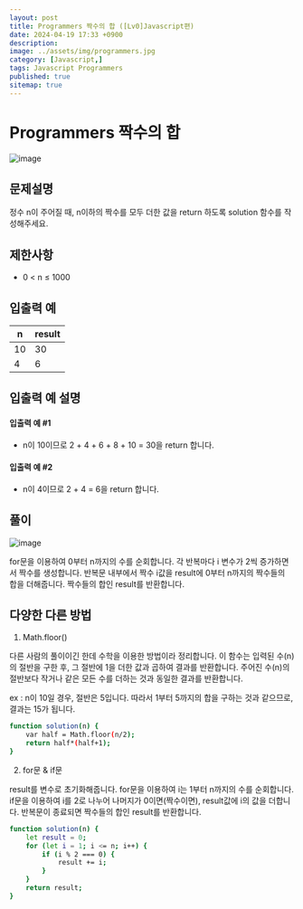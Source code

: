 ```yaml
---
layout: post
title: Programmers 짝수의 합 ([Lv0]Javascript편)
date: 2024-04-19 17:33 +0900
description: 
image: ../assets/img/programmers.jpg
category: [Javascript,]
tags: Javascript Programmers
published: true
sitemap: true
---
```


# Programmers 짝수의 합

![image](https://github.com/gnlgk/gnlgk.github.io/assets/161431748/c5bb001c-5b1e-452c-8dd7-11700671f6d8)

## 문제설명

정수 n이 주어질 때, n이하의 짝수를 모두 더한 값을 return 하도록 solution 함수를 작성해주세요.

## 제한사항

* 0 < n ≤ 1000

## 입출력 예

|n|result|
|---|---|
|10|30|
|4|6|

## 입출력 예 설명

#### 입출력 예 #1

* n이 10이므로 2 + 4 + 6 + 8 + 10 = 30을 return 합니다.

####  입출력 예 #2

* n이 4이므로 2 + 4 = 6을 return 합니다.

## 풀이

![image](https://github.com/gnlgk/gnlgk.github.io/assets/161431748/e75b38f7-4d18-4e7a-b16c-af0da6bf3d93)

for문을 이용하여 0부터 n까지의 수를 순회합니다. 각 반복마다 i 변수가 2씩 증가하면서 짝수를 생성합니다. 반복문 내부에서 짝수 i값을 result에 0부터 n까지의 짝수들의 합을 더해줍니다. 짝수들의 합인 result를 반환합니다.

## 다양한 다른 방법

1. Math.floor()

다른 사람의 풀이이긴 한데 수학을 이용한 방법이라 정리합니다. 
이 함수는 입력된 수(n)의 절반을 구한 후, 그 절반에 1을 더한 값과 곱하여 결과를 반환합니다. 주어진 수(n)의 절반보다 작거나 같은 모든 수를 더하는 것과 동일한 결과를 반환합니다.

ex : n이 10일 경우, 절반은 5입니다. 따라서 1부터 5까지의 합을 구하는 것과 같으므로, 결과는 15가 됩니다. 

````bash
function solution(n) {
    var half = Math.floor(n/2);
    return half*(half+1);
}
````

2. for문 & if문

result를 변수로 초기화해줍니다. for문을 이용하여 i는 1부터 n까지의 수를 순회합니다. if문을 이용하여 i를 2로 나누어 나머지가 0이면(짝수이면), result값에 i의 값을 더합니다. 반복문이 종료되면 짝수들의 합인 result를 반환합니다.

````bash
function solution(n) {
    let result = 0;
    for (let i = 1; i <= n; i++) {
        if (i % 2 === 0) {
            result += i;            
        }
    }
    return result;
}
````

